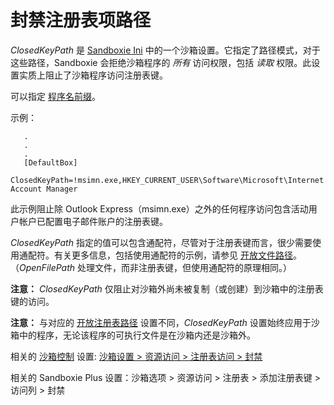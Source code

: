 # 封禁注册表项路径

_ClosedKeyPath_ 是 [Sandboxie Ini](SandboxieIni.md) 中的一个沙箱设置。它指定了路径模式，对于这些路径，Sandboxie 会拒绝沙箱程序的 _所有_ 访问权限，包括 _读取_ 权限。此设置实质上阻止了沙箱程序访问注册表键。

可以指定 [程序名前缀](ProgramNamePrefix.md)。

示例：

```
   .
   .
   .
   [DefaultBox]
   ClosedKeyPath=!msimn.exe,HKEY_CURRENT_USER\Software\Microsoft\Internet Account Manager
```

此示例阻止除 Outlook Express（msimn.exe）之外的任何程序访问包含活动用户帐户已配置电子邮件账户的注册表键。

_ClosedKeyPath_ 指定的值可以包含通配符，尽管对于注册表键而言，很少需要使用通配符。有关更多信息，包括使用通配符的示例，请参见 [开放文件路径](OpenFilePath.md)。（_OpenFilePath_ 处理文件，而非注册表键，但使用通配符的原理相同。）

**注意：** _ClosedKeyPath_ 仅阻止对沙箱外尚未被复制（或创建）到沙箱中的注册表键的访问。

**注意：** 与对应的 [开放注册表路径](OpenKeyPath.md) 设置不同，_ClosedKeyPath_ 设置始终应用于沙箱中的程序，无论该程序的可执行文件是在沙箱内还是沙箱外。

相关的 [沙箱控制](SandboxieControl.md) 设置: [沙箱设置 > 资源访问 > 注册表访问 > 封禁](ResourceAccessSettings.md#registry-access--blocked-access)

相关的 Sandboxie Plus 设置：沙箱选项 > 资源访问 > 注册表 > 添加注册表键 > 访问列 > 封禁
